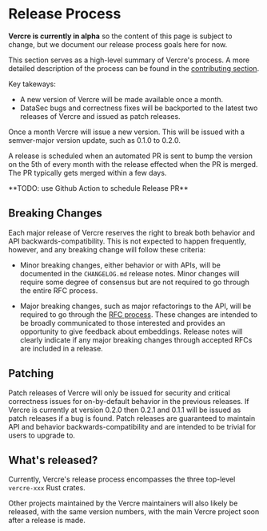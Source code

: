 # Release Process

**Vercre is currently in alpha** so the content of this page is subject to change, but we document our release process goals here for now.

This section serves as a high-level summary of Vercre's process. A more detailed
description of the process can be found in the [contributing section].

[contributing section]: ../contributing/maintainer-guidelines/release-process.md

Key takeways:

* A new version of Vercre will be made available once a month.
* DataSec bugs and correctness fixes will be backported to the latest two releases
  of Vercre and issued as patch releases.

Once a month Vercre will issue a new version. This will be issued with a semver-major
version update, such as 0.1.0 to 0.2.0. 

A release is scheduled when an automated PR is sent to bump the version on the 5th of 
every month with the release effected when the PR is merged. The PR typically gets
merged within a few days.

<div class="hidden">
**TODO: use Github Action to schedule Release PR**
</div>

## Breaking Changes

Each major release of Vercre reserves the right to break both behavior and API
backwards-compatibility. This is not expected to happen frequently, however, and any
breaking change will follow these criteria:

* Minor breaking changes, either behavior or with APIs, will be documented in
  the `CHANGELOG.md` release notes. Minor changes will require some degree of
  consensus but are not required to go through the entire RFC process.

* Major breaking changes, such as major refactorings to the API, will be
  required to go through the [RFC process]. These changes are intended to be
  broadly communicated to those interested and provides an opportunity to give
  feedback about embeddings. Release notes will clearly indicate if any major
  breaking changes through accepted RFCs are included in a release.

[RFC process]: https://github.com/vercre/rfcs

## Patching

Patch releases of Vercre will only be issued for security and critical correctness
issues for on-by-default behavior in the previous releases. If Vercre is currently
at version 0.2.0 then 0.2.1 and 0.1.1 will be issued as patch releases if a bug is
found. Patch releases are guaranteed to maintain API and behavior
backwards-compatibility and are intended to be trivial for users to upgrade to.

## What's released?

Currently, Vercre's release process encompasses the three top-level `vercre-xxx` Rust
crates.

Other projects maintained by the Vercre maintainers will also likely be released, with the same
version numbers, with the main Vercre project soon after a release is made.
